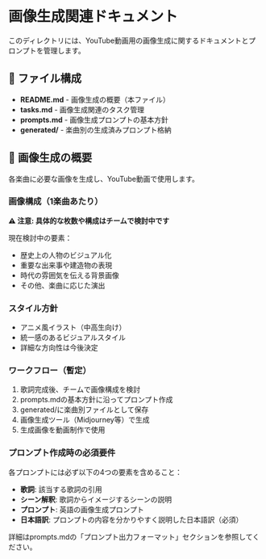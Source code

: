 # 画像生成関連ドキュメント

このディレクトリには、YouTube動画用の画像生成に関するドキュメントとプロンプトを管理します。

## 📁 ファイル構成

- **README.md** - 画像生成の概要（本ファイル）
- **tasks.md** - 画像生成関連のタスク管理
- **prompts.md** - 画像生成プロンプトの基本方針
- **generated/** - 楽曲別の生成済みプロンプト格納

## 🎨 画像生成の概要

各楽曲に必要な画像を生成し、YouTube動画で使用します。

### 画像構成（1楽曲あたり）
**⚠️ 注意: 具体的な枚数や構成はチームで検討中です**

現在検討中の要素：
- 歴史上の人物のビジュアル化
- 重要な出来事や建造物の表現
- 時代の雰囲気を伝える背景画像
- その他、楽曲に応じた演出

### スタイル方針
- アニメ風イラスト（中高生向け）
- 統一感のあるビジュアルスタイル
- 詳細な方向性は今後決定

### ワークフロー（暫定）
1. 歌詞完成後、チームで画像構成を検討
2. prompts.mdの基本方針に沿ってプロンプト作成
3. generated/に楽曲別ファイルとして保存
4. 画像生成ツール（Midjourney等）で生成
5. 生成画像を動画制作で使用

### プロンプト作成時の必須要件
各プロンプトには必ず以下の4つの要素を含めること：
- **歌詞**: 該当する歌詞の引用
- **シーン解釈**: 歌詞からイメージするシーンの説明
- **プロンプト**: 英語の画像生成プロンプト
- **日本語訳**: プロンプトの内容を分かりやすく説明した日本語訳（必須）

詳細はprompts.mdの「プロンプト出力フォーマット」セクションを参照してください。